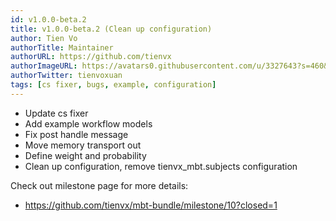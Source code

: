 ```yaml
---
id: v1.0.0-beta.2
title: v1.0.0-beta.2 (Clean up configuration)
author: Tien Vo
authorTitle: Maintainer
authorURL: https://github.com/tienvx
authorImageURL: https://avatars0.githubusercontent.com/u/3327643?s=460&v=4
authorTwitter: tienvoxuan
tags: [cs fixer, bugs, example, configuration]
---
```


* Update cs fixer
* Add example workflow models
* Fix post handle message
* Move memory transport out
* Define weight and probability
* Clean up configuration, remove tienvx_mbt.subjects configuration

Check out milestone page for more details:
* https://github.com/tienvx/mbt-bundle/milestone/10?closed=1
